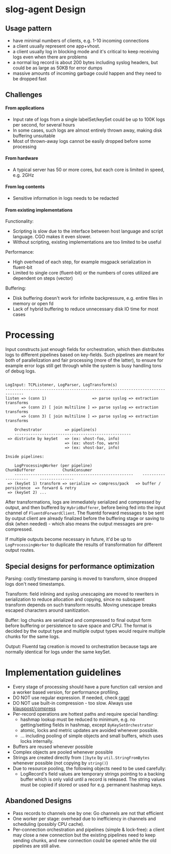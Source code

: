 # slog-agent Design

## Usage pattern

- have minimal numbers of clients, e.g. 1-10 incoming connections
- a client usually represent one app+vhost.
- a client usually log in blocking mode and it's critical to keep receiving logs even when there are problems
- a normal log record is about 200 bytes including syslog headers, but could be as large as 50KB for error dumps
- massive amounts of incoming garbage could happen and they need to be dropped fast

## Challenges

#### From applications

- Input rate of logs from a single labelSet/keySet could be up to 100K logs per second, for several hours
- In some cases, such logs are almost entirely thrown away, making disk buffering unsuitable
- Most of thrown-away logs cannot be easily dropped before some processing

#### From hardware

- A typical server has 50 or more cores, but each core is limited in speed, e.g. 2GHz

#### From log contents

- Sensitive information in logs needs to be redacted

#### From existing implementations

Functionality:

- Scripting is slow due to the interface between host language and script language. CGO makes it even slower.
- Without scripting, existing implementations are too limited to be useful

Performance:

- High overhead of each step, for example msgpack serialization in fluent-bit
- Limited to single core (fluent-bit) or the numbers of cores utilized are dependent on steps (vector)

Buffering:

- Disk buffering doesn't work for infinite backpressure, e.g. entire files in memory or open fd
- Lack of hybrid buffering to reduce unnecessary disk IO time for most cases

# Processing

Input constructs just enough fields for orchestration, which then distributes logs to different pipelines based on
key-fields. Such pipelines are meant for both of parallelization and fair processing (more of the latter), to ensure
for example error logs still get through while the system is busy handling tons of debug logs.

```text

LogInput: TCPListener, LogParser, LogTransform(s)
------------------------------------------------------------------------------
listen => (conn 1)                    => parse syslog => extraction transforms
       => (conn 2) [ join multiline ] => parse syslog => extraction transforms
       => (conn 3) [ join multiline ] => parse syslog => extraction transforms

    Orchestrator          => pipeline(s)
    ---------------------------------------------------
 => distriute by keySet   => (ex: vhost-foo, info)
                          => (ex: vhost-foo, warn)
                          => (ex: vhost-bar, info)

Inside pipelines:

    LogProcessingWorker (per pipeline)                      ChunkBufferer            ChunkConsumer
    ----------------------------------------------------    --------------------     ---------------
 => (keySet 1) transform => serialize => compress/pack   => buffer / persistence  => forward & retry
 => (keySet 2) ...

```

After transformations, logs are immediately serialized and compressed by output, and then buffered by `HybridBufferer`,
before being fed into the input channel of `FluentdForwardClient`. The fluentd forward messages to be sent by output
client are already finalized before the buffering stage or saving to disk (when needed) - which also means the output
messages are pre-compressed.

If multiple outputs become necessary in future, it'd be up to `LogProcessingWorker` to duplicate the results of
transformation for different output routes.

## Special designs for performance optimization

Parsing: costly timestamp parsing is moved to transform, since dropped logs don't need timestamps.

Transform: field inlining and syslog unescaping are moved to rewriters in serialization to reduce allocation and
copying, since no subsquent transform depends on such transform results. Moving unescape breaks escaped characters
around sanitization.

Buffer: log chunks are serialized and compressed to final output form before buffering or persistence to save space
and CPU. The format is decided by the output type and multiple output types would require multiple chunks for the same
logs.

Output: Fluentd tag creation is moved to orchestration because tags are normally identical for logs under the same
keySet.

# Implementation guidelines

- Every stage of processing should have a pure function call version and a worker based version, for performance
  profiling.
- DO NOT use regular expression. If needed, check [ragel](https://medium.com/@dgryski/speeding-up-regexp-matching-with-ragel-4727f1c16027)
- DO NOT use built-in compression - too slow. Always use [klauspost/compress](https://github.com/klauspost/compress)
- Per-record operations are hottest paths and require special handling:
    * hashmap lookup must be reduced to minimum, e.g. no getting/setting fields in hashmap, except `ByKeySetOrchestrator`
    * atomic, locks and metric updates are avoided whenever possible.
    * ... including pooling of simple objects and small buffers, which uses locks internally.
- Buffers are reused whenever possible
- Complex objects are pooled whenever possible
- Strings are created directly from `[]byte` by `util.StringFromBytes` whenever possible (not copying by `string()`)
- Due to resource pooling, the following objects need to be used carefully:
    * LogRecord's field values are temporary strings pointing to a backing buffer which is only valid until a record
      is released. The string values must be copied if stored or used for e.g. permanent hashmap keys.

## Abandoned Designs

- Pass records to channels one by one: Go channels are not that efficient
- One worker per stage: overhead due to inefficiency in channels and scheduling (possibly CPU cache).
- Per-connection orchestration and pipelines (simple & lock-free): a client may close a new connection but the existing
  pipelines need to keep sending chunks, and new connection could be opened while the old pipelines are still alive.
